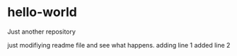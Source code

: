 # hello-world
Just another repository

just modifiying readme file and see what happens.
adding line 1
added line 2